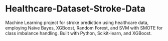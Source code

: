 # Healthcare-Dataset-Stroke-Data
Machine Learning project for stroke prediction using healthcare data, employing Naïve Bayes, XGBoost, Random Forest, and SVM with SMOTE for class imbalance handling. Built with Python, Scikit-learn, and XGBoost.
